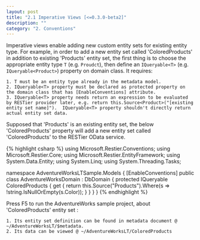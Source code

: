 ```yaml
---
layout: post
title: "2.1 Imperative Views [<=0.3.0-beta2]"
description: ""
category: "2. Conventions"
---
```


Imperative views enable adding new custom entity sets for existing entity type. For example, in order to add a new entity set called 'ColoredProducts' in addition to existing 'Products' entity set, the first thing is to choose the appropriate entity type `T` (e.g. `Proudct`), then define an `IQueryable<T>` (e.g. `IQueryable<Product>`) property on domain class. It requires:

	1. T must be an entity type already in the metadata model.
	2. IQueryable<T> property must be declared as protected property on the domain class that has [EnableConventions] attribute.
	3. IQueryable<T> property needs return an expression to be evaluated by RESTier provider later, e.g. return this.Source<Product>("[existing entity set name]").  IQueryable<T> property shouldn't directly return actual entity set data. 

Supposed that 'Products' is an existing entity set, the below 'ColoredProducts' property will add a new entity set called 'ColoredProducts' to the RESTier OData service.

{% highlight csharp %}
using Microsoft.Restier.Conventions;
using Microsoft.Restier.Core;
using Microsoft.Restier.EntityFramework;
using System.Data.Entity;
using System.Linq;
using System.Threading.Tasks;

namespace AdventureWorksLTSample.Models
{
    [EnableConventions]
    public class AdventureWorksDomain : DbDomain<AdventureWorksContext>
    {
        protected IQueryable<Product> ColoredProducts
        {
            get
            {
                return this.Source<Product>("Products").Where(s => !string.IsNullOrEmpty(s.Color));
            }
        }
    }
}
{% endhighlight %}

Press F5 to run the AdventureWorks sample project, about 'ColoredProducts' entity set :

	1. Its entity set definition can be found in metadata document @ ~/AdventureWorksLT/$metadata.
	2. Its data can be viewed @ ~/AdventureWorksLT/ColoredProducts

